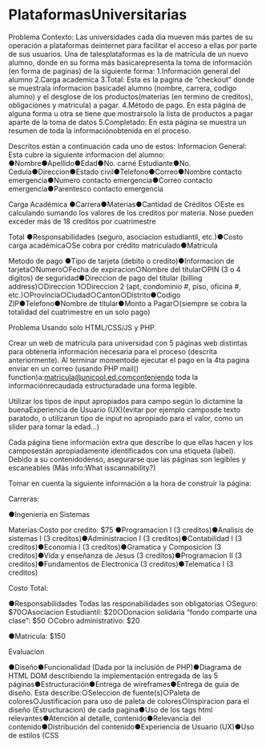 # PlataformasUniversitarias
Problema
Contexto:
Las universidades cada dia mueven más partes de su operación a plataformas deinternet para facilitar el acceso a ellas por parte de sus usuarios. Una de talesplataformas es la de matrícula de un nuevo alumno, donde en su forma más basicarepresenta la toma de información (en forma de paginas) de la siguiente forma:
1.Información general del alumno
2.Carga academica
3.Total: Esta es la pagina de “checkout” donde se muestrala informacion basicadel alumno (nombre, carrera, codigo alumno) y el desglose de los productos(materias (en termino de creditos), obligaciones y matricula) a pagar.
4.Método de pago. En esta página de alguna forma u otra se tiene que mostrarsolo la lista de productos a pagar aparte de la toma de datos
5.Completado: En esta página se muestra un resumen de toda la informaciónobtenida en el proceso.

Descritos están a continuación cada uno de estos:
Informacion General:
Esta cubre la siguiente informacion del alumno:
●Nombre●Apellido●Edad●No. carné Estudiante●No. Cedula●Direccion●Estado civil●Telefono●Correo●Nombre contacto emergencia●Numero contacto emergencia●Correo contacto emergencia●Parentesco contacto emergencia

Carga Académica
●Carrera●Materias●Cantidad de Créditos
○Este es calculando sumando los valores de los creditos por materia. Nose pueden exceder más de 18 creditos por cuatrimestre

Total
●Responsabilidades (seguro, asociacion estudiantil, etc.)●Costo carga académica○Se cobra por crédito matriculado●Matricula

Metodo de pago
●Tipo de tarjeta (debito o credito)●Informacion de tarjeta○Numero○Fecha de expiracion○Nombre del titular○PIN (3 o 4 digitos) de seguridad●Direccion de pago del titular (billing address)○Direccion 1○Direccion 2 (apt, condominio #, piso, oficina #, etc.)○Provincia○Ciudad○Canton○Distrito●Codigo ZIP●Telefono●Nombre de titular●Monto a Pagar○(siempre se cobra la totalidad del cuatrimestre en un solo pago)

Problema
Usando solo HTML/CSS/JS y PHP.

Crear un web de matrícula para universidad con 5 páginas web distintas para obtenerla información necesaria para el proceso (descrita anteriormente). Al terminar momentode ejecutar el pago en la 4ta pagina enviar en un correo (usando PHP mail() function)a:matricula@unicool.ed.comconteniendo toda la informaciónrecaudada estructuradade una forma legible.

Utilizar los tipos de input apropiados para campo según lo dictamine la buenaExperiencia de Usuario (UX)(evitar por ejemplo camposde texto paratodo, o utilizarun tipo de input no apropiado para el valor, como un slider para tomar la edad...)

Cada página tiene información extra que describe lo que ellas hacen y los camposestán apropiadamente identificados con una etiqueta (label). Debido a su contenidodenso, asegurarse que las páginas son legibles y escaneables (Más info:What isscannability?)

Tomar en cuenta la siguiente información a la hora de construir la página:

Carreras:

●Ingeniería en Sistemas

Materias:Costo por credito: $75
●Programacion I (3 creditos)●Analisis de sistemas I (3 creditos)●Administracion I (3 creditos)●Contabilidad I (3 creditos)●Economia I (3 creditos)●Gramatica y Composicion (3 creditos)●Vida y enseñanza de Jesus (3 creditos)●Programacion II (3 creditos)●Fundamentos de Electronica (3 creditos)●Telematica I (3 creditos)

Costo Total:

●Responsabilidades
Todas las responabilidades son obligatorias
○Seguro: 
$70○Asociacion Estudiantil: 
$20○Donacion solidaria “fondo comparte una clase”: $50
○Cobro administrativo: $20

●Matricula: $150


Evaluacion

●Diseño●Funcionalidad (Dada por la inclusión de PHP)●Diagrama de HTML DOM describiendo la implementación entregada de las 5 páginas●Estructuración●Entrega de wireframes●Entrega de guía de diseño. Esta describe:○Seleccion de fuente(s)○Paleta de colores○Justificacion para uso de paleta de colores○Inspiracion para el diseño (Estructuracion) de cada pagina●Uso de los tags html relevantes●Atención al detalle, contenido●Relevancia del contenido●Distribución del contenido●Experiencia de Usuario (UX)●Uso de estilos (CSS
